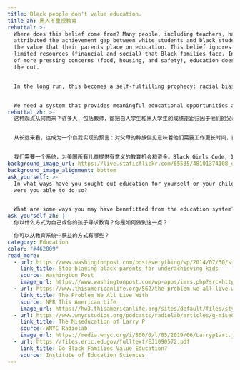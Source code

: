 ```yaml
---
title: Black people don't value education.
title_zh: 黑人不重视教育
rebuttal: >-
  Where does this belief come from? Many people, including teachers, have
  attributed the achievement gap between white students and black students to
  the value that their parents place on education. This belief ignores the more
  limited resources (financial and social) that Black families face. In the face
  of more pressing concerns (food, housing, and safety), education doesn’t make
  the cut.


  In the long run, this becomes a self-fulfilling prophecy: racial bias against parents means they need to work longer hours and have limited resources to support their children; bias against Black children in school means less support from teachers; less support from both parents and teachers leads to fewer opportunities for children, who in turn can provide less opportunities to their own children, and so on.


  We need a system that provides meaningful educational opportunities and funding for all children in America. [Black Girls Code](https://www.blackgirlscode.com/what-we-do.html), [](https://inneractproject.org/about/)[Inneract Project](https://inneractproject.org/about/), and [Hip Hop Architecture](http://www.hiphoparchitecture.com/) are a few examples of community programs that show kids more diverse career paths forward.
rebuttal_zh: >-
  这种观点从何而来？许多人，包括教师，都把白人学生和黑人学生的成绩差距归因于他们的父母对教育的价值。这种信念忽视了黑人家庭面临更有限的（财力和社会）资源。他们会面对更紧迫的问题（食品、住房和安全），教育支出不得不削减。


  从长远来看，这成为一个自我实现的预言：对父母的种族偏见意味着他们需要工作更长时间，而且只有有限的资源来支持他们的孩子；在学校对黑人儿童的偏见意味着教师的对他们的教导减少；父母和教师的支持减少，导致儿童的机会减少，而儿童长大后能为自己的孩子提供的机会也相应减少，循环往复。


  我们需要一个系统，为美国所有儿童提供有意义的教育机会和资金。Black Girls Code, Inneract Project, 和Hip Hop Architecture是社区教育项目的例子，这些项目向孩子们展示了更多样化的职业发展道路。
background_image_url: https://live.staticflickr.com/65535/48101374108_de39b771b0_b.jpg
background_image_alignment: bottom
ask_yourself: >-
  In what ways have you sought out education for yourself or your children? How
  were you able to do so?


  What are some ways you may have benefitted from the education system?
ask_yourself_zh: |-
  你以什么方式为自己或你的孩子寻求教育？你是如何做到这一点？

  你可以从教育系统中获益的方式有哪些？
category: Education
color: "#462009"
read_more:
  - url: https://www.washingtonpost.com/posteverything/wp/2014/07/30/stop-blaming-black-parents-for-underachieving-kids/
    link_title: Stop blaming black parents for underachieving kids
    source: Washington Post
    image_url: https://www.washingtonpost.com/wp-apps/imrs.php?src=https://arc-anglerfish-washpost-prod-washpost.s3.amazonaws.com/public/3XVOS32UPY3N3MRPXMFFOGLMWI.jpg&w=916
  - url: https://www.thisamericanlife.org/562/the-problem-we-all-live-with-part-one
    link_title: The Problem We All Live With
    source: NPR This American Life
    image_url: https://hw3.thisamericanlife.org/sites/default/files/styles/landscape/public/episodes/images/562.png?itok=vlgIRhDe
  - url: https://www.wnycstudios.org/podcasts/radiolab/articles/g-miseducation-larry-p
    link_title: The Miseducation of Larry P
    source: WNYC Radiolab
    image_url: https://media.wnyc.org/i/800/0/l/85/2019/06/Larryp1art.jpg
  - url: https://files.eric.ed.gov/fulltext/EJ1090572.pdf
    link_title: Do Black Families Value Education?
    source: Institute of Education Sciences
---
```

